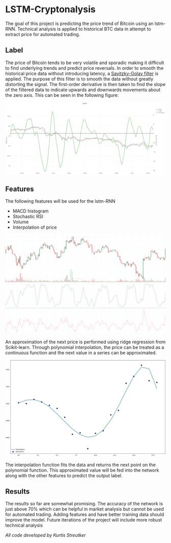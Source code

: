 # LSTM-Cryptonalysis
The goal of this project is predicting the price trend of Bitcoin using an lstm-RNN. Technical analysis is applied to historical BTC data in attempt to extract price for automated trading. 

## Label
The price of Bitcoin tends to be very volatile and sporadic making it difficult to find underlying trends and predict price reversals. In order to smooth the historical price data without introducing latency, a [Savitzky-Golay filter](https://docs.scipy.org/doc/scipy-0.16.1/reference/generated/scipy.signal.savgol_filter.html) is applied. The purpose of this filter is to smooth the data without greatly distorting the signal. The first-order derivative is then taken to find the slope of the filtered data to indicate upwards and downwards movements about the zero axis. This can be seen in the following figure:    
     
![alt text](docs/label_snip.PNG)
    
## Features
The following features will be used for the lstm-RNN

* MACD histogram
* Stochastic RSI
* Volume
* Interpolation of price
    
![alt text](docs/ta_analysis.PNG)   

An approximation of the next price is performed using ridge regression from Scikit-learn. Through polynomial interpolation, the price can be treated as a continuous function and the next value in a series can be approximated. 

![alt text](docs/poly_interpolation.png)

The interpolation function fits the data and returns the next point on the polynomial function. This approximated value will be fed into the network along with the other features to predict the output label.

## Results
The results so far are somewhat promising. The accuracy of the network is just above 70% which can be helpful in market analysis but cannot be used for automated trading. Adding features and have better training data should improve the model. Future iterations of the project will include more robust technical analysis
    
      

*All code developed by Kurtis Streutker*
   